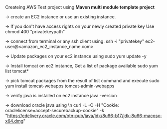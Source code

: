 Createing AWS Test project using **Maven multi module template project**

-> create an EC2 instance or use an existing instance.

-> If you don't have access rights on your newly created private key Use
   chmod 400 "privatekeypath"

-> connect from terminal or any ssh client using.
   ssh -i "privatekey" ec2-user@<amazon_ec2_instance_name.com>

-> Update packages on your ec2 instance using
   sudo yum update -y
   
-> Install tomcat on ec2 instance, Get a list of package available
   sudo yum list tomcat*
   
-> pick tomcat packages from the result of list command and execute
   sudo yum install tomcat-webapps tomcat-admin-webapps
   
-> verify java is installed on ec2 instance 
   java -version
   
-> download oracle java using \n
curl -L -O -H "Cookie: oraclelicense=accept-securebackup-cookie" -k "https://edelivery.oracle.com/otn-pub/java/jdk/8u66-b17/jdk-8u66-macosx-x64.dmg"
